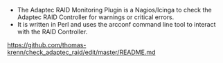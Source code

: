 
* The Adaptec RAID Monitoring Plugin is a Nagios/Icinga to check the Adaptec RAID
  Controller for warnings or critical errors.
* It is written in Perl and uses the arcconf command line tool to interact with
  the RAID Controller.
  
https://github.com/thomas-krenn/check_adaptec_raid/edit/master/README.md
